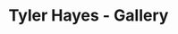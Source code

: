 ---
title: Tyler Hayes - Gallery
permalink: photography
layout: gallery
images:
  - path: form1
  - path: form2
  - path: form3
  - path: form4
  - path: form5
  - path: form6
  - path: form7
  - path: form8
  - path: desert1
  - path: desert2
  - path: desert3
  - path: desert4
  - path: desert5
  - path: desert6
  - path: desert7
  - path: desert8
  - path: andrea1
    half: true
  - path: julia1
    half: true
  - path: andrea2
  - path: julia2
  - path: olivia1
    half: true
  - path: olivia2
    half: true
  - path: olivia3
    half: true
  - path: olivia4
    half: true
  - path: moth2
  - path: moth1
    half: true
  - path: moth3
    half: true
  - path: moth4
  - path: moth6
  - path: beach1
  - path: beach2
  - path: beach3
  - path: beach4
  - path: beach5

---